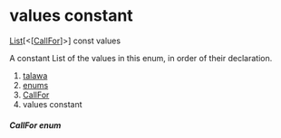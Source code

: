 
<div>

# values constant

</div>


[List](https://api.flutter.dev/flutter/dart-core/List-class.html)[\<[[CallFor](../../enums_enums/CallFor.html)]\>]
const values



A constant List of the values in this enum, in order of their
declaration.







1.  [talawa](../../index.html)
2.  [enums](../../enums_enums/)
3.  [CallFor](../../enums_enums/CallFor.html)
4.  values constant

##### CallFor enum







